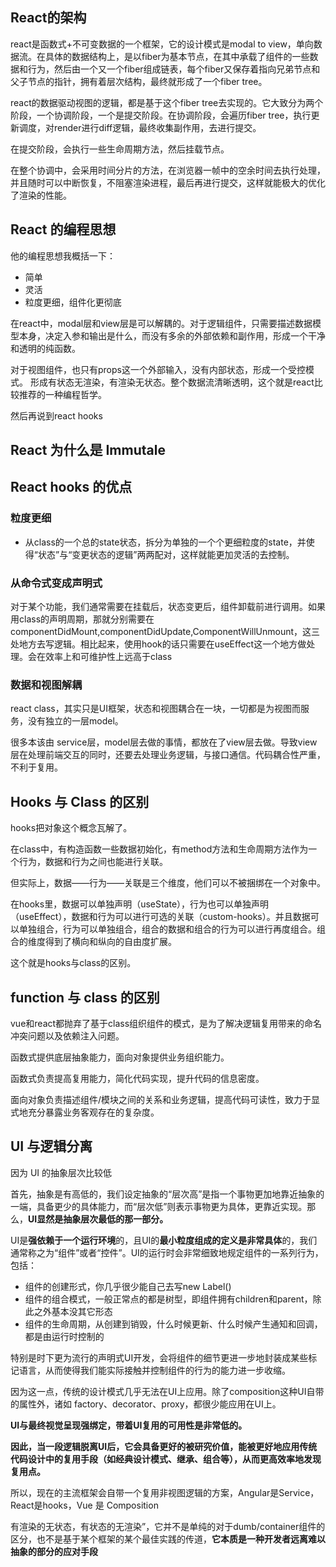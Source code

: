 
## React的架构
react是函数式+不可变数据的一个框架，它的设计模式是modal to view，单向数据流。在具体的数据结构上，是以fiber为基本节点，在其中承载了组件的一些数据和行为，然后由一个又一个fiber组成链表，每个fiber又保存着指向兄弟节点和父子节点的指针，拥有着层次结构，最终就形成了一个fiber tree。

react的数据驱动视图的逻辑，都是基于这个fiber tree去实现的。它大致分为两个阶段，一个协调阶段，一个是提交阶段。在协调阶段，会遍历fiber tree，执行更新调度，对render进行diff逻辑，最终收集副作用，去进行提交。

在提交阶段，会执行一些生命周期方法，然后挂载节点。

在整个协调中，会采用时间分片的方法，在浏览器一帧中的空余时间去执行处理，并且随时可以中断恢复，不阻塞渲染进程，最后再进行提交，这样就能极大的优化了渲染的性能。

## React 的编程思想
他的编程思想我概括一下：
- 简单
- 灵活
- 粒度更细，组件化更彻底

在react中，modal层和view层是可以解耦的。对于逻辑组件，只需要描述数据模型本身，决定入参和输出是什么，而没有多余的外部依赖和副作用，形成一个干净和透明的纯函数。

对于视图组件，也只有props这一个外部输入，没有内部状态，形成一个受控模式。
形成有状态无渲染，有渲染无状态。整个数据流清晰透明，这个就是react比较推荐的一种编程哲学。

然后再说到react hooks

## React 为什么是 Immutale


## React hooks 的优点

### 粒度更细

- 从class的一个总的state状态，拆分为单独的一个个更细粒度的state，并使得“状态”与“变更状态的逻辑”两两配对，这样就能更加灵活的去控制。

### 从命令式变成声明式

对于某个功能，我们通常需要在挂载后，状态变更后，组件卸载前进行调用。如果用class的声明周期，那就分别需要在componentDidMount,componentDidUpdate,ComponentWillUnmount，这三处地方去写逻辑。相比起来，使用hook的话只需要在useEffect这一个地方做处理。会在效率上和可维护性上远高于class

### 数据和视图解耦

react class，其实只是UI框架，状态和视图耦合在一块，一切都是为视图而服务，没有独立的一层model。

很多本该由 service层，model层去做的事情，都放在了view层去做。导致view层在处理前端交互的同时，还要去处理业务逻辑，与接口通信。代码耦合性严重，不利于复用。

## Hooks 与 Class 的区别
hooks把对象这个概念瓦解了。

在class中，有构造函数一些数据初始化，有method方法和生命周期方法作为一个行为，数据和行为之间也能进行关联。

但实际上，数据——行为——关联是三个维度，他们可以不被捆绑在一个对象中。

在hooks里，数据可以单独声明（useState），行为也可以单独声明（useEffect），数据和行为可以进行可选的关联（custom-hooks）。并且数据可以单独组合，行为可以单独组合，组合的数据和组合的行为可以进行再度组合。组合的维度得到了横向和纵向的自由度扩展。

这个就是hooks与class的区别。

## function 与 class 的区别
vue和react都抛弃了基于class组织组件的模式，是为了解决逻辑复用带来的命名冲突问题以及依赖注入问题。

函数式提供底层抽象能力，面向对象提供业务组织能力。

函数式负责提高复用能力，简化代码实现，提升代码的信息密度。

面向对象负责描述组件/模块之间的关系和业务逻辑，提高代码可读性，致力于显式地充分暴露业务客观存在的复杂度。

## UI 与逻辑分离
因为 UI 的抽象层次比较低

首先，抽象是有高低的，我们设定抽象的“层次高”是指一个事物更加地靠近抽象的一端，具备更少的具体能力，而“层次低”则表示事物更为具体，更靠近实现。那么，**UI显然是抽象层次最低的那一部分。**

UI是**强依赖于一个运行环境**的，且UI的**最小粒度组成的定义是非常具体**的，我们通常称之为“组件”或者“控件”。UI的运行时会非常细致地规定组件的一系列行为，包括：

-   组件的创建形式，你几乎很少能自己去写new Label()
-   组件的组合模式，一般正常点的都是树型，即组件拥有children和parent，除此之外基本没其它形态
-   组件的生命周期，从创建到销毁，什么时候更新、什么时候产生通知和回调，都是由运行时控制的

特别是时下更为流行的声明式UI开发，会将组件的细节更进一步地封装成某些标记语言，从而使得我们能实际接触并控制组件的行为的能力进一步收缩。

因为这一点，传统的设计模式几乎无法在UI上应用。除了composition这种UI自带的属性外，诸如 factory、decorator、proxy，都很少能应用在UI上。

**UI与最终视觉呈现强绑定，带着UI复用的可用性是非常低的。**

**因此，当一段逻辑脱离UI后，它会具备更好的被研究价值，能被更好地应用传统代码设计中的复用手段（如经典设计模式、继承、组合等），从而更高效率地发现复用点。**

所以，现在的主流框架会自带一个复用非视图逻辑的方案，Angular是Service，React是hooks，Vue 是 Composition

有渲染的无状态，有状态的无渲染”，它并不是单纯的对于dumb/container组件的区分，也不是基于某个框架的某个最佳实践的传道，**它本质是一种开发者远离难以抽象的部分的应对手段**

